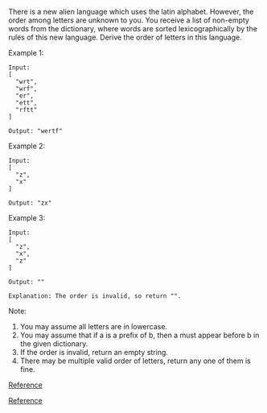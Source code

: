 There is a new alien language which uses the latin alphabet. However, the order among letters are unknown to you. You receive a list of non-empty words from the dictionary, where words are sorted lexicographically by the rules of this new language. Derive the order of letters in this language.

Example 1:
```
Input:
[
  "wrt",
  "wrf",
  "er",
  "ett",
  "rftt"
]

Output: "wertf"
```
Example 2:
```
Input:
[
  "z",
  "x"
]

Output: "zx"
```
Example 3:
```
Input:
[
  "z",
  "x",
  "z"
] 

Output: "" 

Explanation: The order is invalid, so return "".
```
Note:

1. You may assume all letters are in lowercase.
2. You may assume that if a is a prefix of b, then a must appear before b in the given dictionary.
3. If the order is invalid, return an empty string.
4. There may be multiple valid order of letters, return any one of them is fine.

[Reference](https://www.cnblogs.com/grandyang/p/5250200.html)

[Reference](https://www.cnblogs.com/lightwindy/p/8531872.html)
